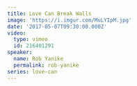```yaml
---
title: Love Can Break Walls
image: 'https://i.imgur.com/MuLYIpM.jpg'
date: '2017-05-07T09:30:00.000Z'
video:
  type: vimeo
  id: 216401291
speaker:
  name: Rob Yanike
  permalink: rob-yanike
series: love-can
---
```


